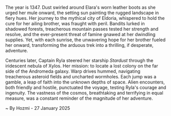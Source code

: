 
The year is 1347.  Dust swirled around Elara's worn leather boots as she urged her mule onward, the setting sun painting the rugged landscape in fiery hues.  Her journey to the mythical city of Eldoria, whispered to hold the cure for her ailing brother, was fraught with peril.  Bandits lurked in shadowed forests, treacherous mountain passes tested her strength and resolve, and the ever-present threat of famine gnawed at her dwindling supplies. Yet, with each sunrise, the unwavering hope for her brother fueled her onward, transforming the arduous trek into a thrilling, if desperate, adventure.

Centuries later, Captain Ryla steered her starship *Stardust* through the iridescent nebula of Xylos.  Her mission: to locate a lost colony on the far side of the Andromeda galaxy.  Warp drives hummed, navigating treacherous asteroid fields and uncharted wormholes.  Each jump was a gamble, a leap of faith into the unknown depths of space.  Alien encounters, both friendly and hostile, punctuated the voyage, testing Ryla's courage and ingenuity.  The vastness of the cosmos, breathtaking and terrifying in equal measure, was a constant reminder of the magnitude of her adventure.

~ By Hozmi - 27 January 2025
